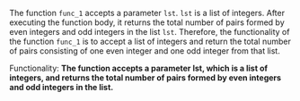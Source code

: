 The function `func_1` accepts a parameter `lst`. `lst` is a list of integers. After executing the function body, it returns the total number of pairs formed by even integers and odd integers in the list `lst`. Therefore, the functionality of the function `func_1` is to accept a list of integers and return the total number of pairs consisting of one even integer and one odd integer from that list. 

Functionality: **The function accepts a parameter lst, which is a list of integers, and returns the total number of pairs formed by even integers and odd integers in the list.**